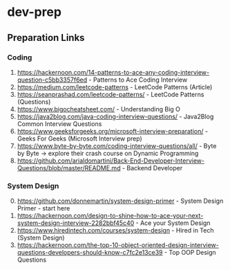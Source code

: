 # dev-prep

## Preparation Links
### Coding
1. https://hackernoon.com/14-patterns-to-ace-any-coding-interview-question-c5bb3357f6ed - Patterns to Ace Coding Interview
2. https://medium.com/leetcode-patterns - LeetCode Patterns (Article)
3. https://seanprashad.com/leetcode-patterns/ - LeetCode Patterns (Questions)
4. https://www.bigocheatsheet.com/ - Understanding Big O
5. https://java2blog.com/java-coding-interview-questions/ - Java2Blog Common Interview Questions
6. https://www.geeksforgeeks.org/microsoft-interview-preparation/ - Geeks For Geeks (Microsoft Interview prep)
7. https://www.byte-by-byte.com/coding-interview-questions/all/ - Byte by Byte -> explore their crash course on Dynamic Programming
8. https://github.com/arialdomartini/Back-End-Developer-Interview-Questions/blob/master/README.md - Backend Developer

### System Design
0. https://github.com/donnemartin/system-design-primer - System Design Primer - start here
1. https://hackernoon.com/design-to-shine-how-to-ace-your-next-system-design-interview-2282bbf45c40 - Ace your System Design
2. https://www.hiredintech.com/courses/system-design - Hired in Tech (System Design)
3. https://hackernoon.com/the-top-10-object-oriented-design-interview-questions-developers-should-know-c7fc2e13ce39 - Top OOP Design Questions
